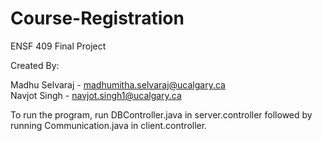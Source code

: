 # Course-Registration
ENSF 409 Final Project

Created By:

Madhu Selvaraj - madhumitha.selvaraj@ucalgary.ca     
Navjot Singh - navjot.singh1@ucalgary.ca

To run the program, run DBController.java in server.controller followed by running Communication.java in client.controller.
